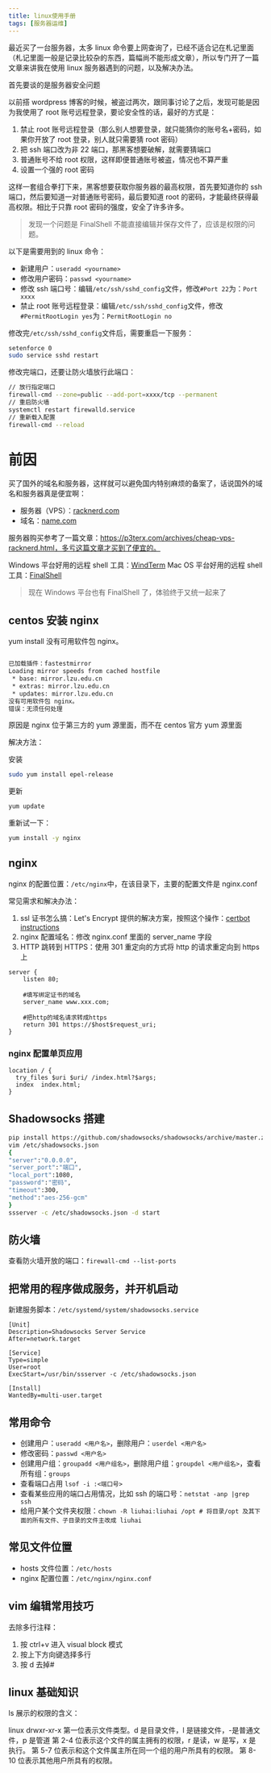 ```yaml
---
title: linux使用手册
tags: [服务器运维]
---
```


最近买了一台服务器，太多 linux 命令要上网查询了，已经不适合记在札记里面（札记里面一般是记录比较杂的东西，篇幅尚不能形成文章），所以专门开了一篇文章来讲我在使用 linux 服务器遇到的问题，以及解决办法。

首先要谈的是服务器安全问题

以前搭 wordpress 博客的时候，被盗过两次，跟同事讨论了之后，发现可能是因为我使用了 root 账号远程登录，要论安全性的话，最好的方式是：

1. 禁止 root 账号远程登录（那么别人想要登录，就只能猜你的账号名+密码，如果你开放了 root 登录，别人就只需要猜 root 密码）
2. 把 ssh 端口改为非 22 端口，那黑客想要破解，就需要猜端口
3. 普通账号不给 root 权限，这样即便普通账号被盗，情况也不算严重
4. 设置一个强的 root 密码

这样一套组合拳打下来，黑客想要获取你服务器的最高权限，首先要知道你的 ssh 端口，然后要知道一对普通账号密码，最后要知道 root 的密码，才能最终获得最高权限。相比于只靠 root 密码的强度，安全了许多许多。

> 发现一个问题是 FinalShell 不能直接编辑并保存文件了，应该是权限的问题。

<!-- more -->

以下是需要用到的 linux 命令：

- 新建用户：`useradd <yourname>`
- 修改用户密码：`passwd <yourname>`
- 修改 ssh 端口号：编辑`/etc/ssh/sshd_config`文件，修改`#Port 22`为：`Port xxxx`
- 禁止 root 账号远程登录：编辑`/etc/ssh/sshd_config`文件，修改`#PermitRootLogin yes`为：`PermitRootLogin no`

修改完`/etc/ssh/sshd_config`文件后，需要重启一下服务：

```bash
setenforce 0
sudo service sshd restart
```

修改完端口，还要让防火墙放行此端口：

```bash
// 放行指定端口
firewall-cmd --zone=public --add-port=xxxx/tcp --permanent
// 重启防火墙
systemctl restart firewalld.service
// 重新载入配置
firewall-cmd --reload
```

# 前因

买了国外的域名和服务器，这样就可以避免国内特别麻烦的备案了，话说国外的域名和服务器真是便宜啊：

- 服务器（VPS）：[racknerd.com](https://www.racknerd.com/)
- 域名：[name.com](https://www.name.com/)

服务器购买参考了一篇文章：https://p3terx.com/archives/cheap-vps-racknerd.html，多亏这篇文章才买到了便宜的。

Windows 平台好用的远程 shell 工具：[WindTerm](https://github.com/kingToolbox/WindTerm)
Mac OS 平台好用的远程 shell 工具：[FinalShell](http://www.hostbuf.com/t/988.html)

> 现在 Windows 平台也有 FinalShell 了，体验终于又统一起来了

## centos 安装 nginx

yum install 没有可用软件包 nginx。

```bash

已加载插件：fastestmirror
Loading mirror speeds from cached hostfile
 * base: mirror.lzu.edu.cn
 * extras: mirror.lzu.edu.cn
 * updates: mirror.lzu.edu.cn
没有可用软件包 nginx。
错误：无须任何处理
```

原因是 nginx 位于第三方的 yum 源里面，而不在 centos 官方 yum 源里面

解决方法：

安装

```bash
sudo yum install epel-release
```

更新

```bash
yum update
```

重新试一下：

```bash
yum install -y nginx
```

## nginx

nginx 的配置位置：`/etc/nginx`中，在该目录下，主要的配置文件是 nginx.conf

常见需求和解决办法：

1. ssl 证书怎么搞：Let's Encrypt 提供的解决方案，按照这个操作：[certbot instructions](https://certbot.eff.org/instructions?ws=nginx&os=centosrhel7)
2. nginx 配置域名：修改 nginx.conf 里面的 server_name 字段
3. HTTP 跳转到 HTTPS：使用 301 重定向的方式将 http 的请求重定向到 https 上

```
server {
    listen 80;

    #填写绑定证书的域名
    server_name www.xxx.com;

    #把http的域名请求转成https
    return 301 https://$host$request_uri;
}
```

### nginx 配置单页应用

```
location / {
  try_files $uri $uri/ /index.html?$args;
  index  index.html;
}
```

## Shadowsocks 搭建

```bash
pip install https://github.com/shadowsocks/shadowsocks/archive/master.zip -U
vim /etc/shadowsocks.json
{
"server":"0.0.0.0",
"server_port":"端口",
"local_port":1080,
"password":"密码",
"timeout":300,
"method":"aes-256-gcm"
}
ssserver -c /etc/shadowsocks.json -d start
```

## 防火墙

查看防火墙开放的端口：`firewall-cmd --list-ports`

## 把常用的程序做成服务，并开机启动

新建服务脚本：`/etc/systemd/system/shadowsocks.service`

```
[Unit]
Description=Shadowsocks Server Service
After=network.target

[Service]
Type=simple
User=root
ExecStart=/usr/bin/ssserver -c /etc/shadowsocks.json

[Install]
WantedBy=multi-user.target
```

## 常用命令

- 创建用户：`useradd <用户名>`，删除用户：`userdel <用户名>`
- 修改密码：`passwd <用户名>`
- 创建用户组：`groupadd <用户组名>`，删除用户组：`groupdel <用户组名>`，查看所有组：`groups`
- 查看端口占用 `lsof -i :<端口号>`
- 查看某些应用的端口占用情况，比如 ssh 的端口号：`netstat -anp |grep ssh`
- 给用户某个文件夹权限：`chown -R liuhai:liuhai /opt # 将目录/opt 及其下面的所有文件、子目录的文件主改成 liuhai`

## 常见文件位置

- hosts 文件位置：`/etc/hosts`
- nginx 配置位置：`/etc/nginx/nginx.conf`

## vim 编辑常用技巧

去除多行注释：

1. 按 ctrl+v 进入 visual block 模式
2. 按上下方向键选择多行
3. 按 d 去掉#

## linux 基础知识

ls 展示的权限的含义：

linux drwxr-xr-x
第一位表示文件类型。d 是目录文件，l 是链接文件，-是普通文件，p 是管道
第 2-4 位表示这个文件的属主拥有的权限，r 是读，w 是写，x 是执行。
第 5-7 位表示和这个文件属主所在同一个组的用户所具有的权限。
第 8-10 位表示其他用户所具有的权限。
